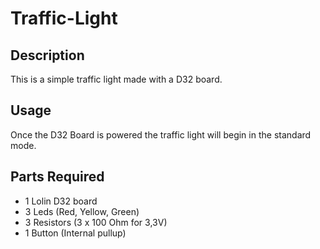 # Traffic-Light
## Description
This is a simple traffic light made with a D32 board.
## Usage
Once the D32 Board is powered the traffic light will begin in the standard mode.
## Parts Required
- 1 Lolin D32 board
- 3 Leds (Red, Yellow, Green)
- 3 Resistors (3 x 100 Ohm for 3,3V)
- 1 Button (Internal pullup)
